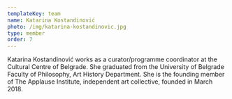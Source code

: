 ```yaml
---
templateKey: team
name: Katarina Kostandinović
photo: /img/katarina-kostandinovic.jpg
type: member
order: 7
---
```


Katarina Kostandinović works as a curator/programme coordinator at the Cultural Centre of Belgrade. She graduated from the University of Belgrade Faculty of Philosophy, Art History Department. She is the founding member of The Applause Institute, independent art collective, founded in March 2018.

